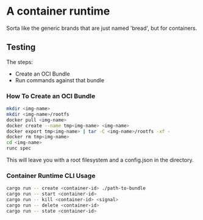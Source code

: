 # A container runtime

Sorta like the generic brands that are just named 'bread', but for containers.


## Testing
The steps:
- Create an OCI Bundle
- Run commands against that bundle

### How To Create an OCI Bundle

```bash
mkdir <img-name>
mkdir <img-name>/rootfs
docker pull <img-name>
docker create --name tmp<img-name> <img-name>
docker export tmp<img-name> | tar -C <img-name>/rootfs -xf -
docker rm tmp<img-name>
cd <img-name>
runc spec
```

This will leave you with a root filesystem and a config.json in the <img-name> directory.

### Container Runtime CLI Usage

```bash
cargo run -- create <container-id> ./path-to-bundle
cargo run -- start <container-id>
cargo run -- kill <container-id> <signal>
cargo run -- delete <container-id>
cargo run -- state <container-id>
```
